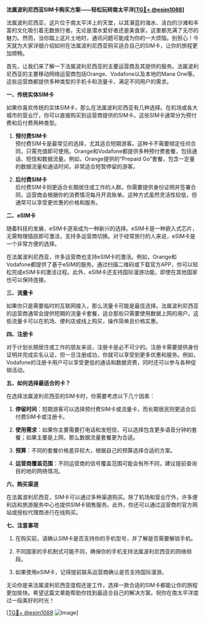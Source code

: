 **法属波利尼西亚SIM卡购买方案——轻松玩转南太平洋[[TG💪+ @esim1088](https://t.me/s/esim1088)]**

法属波利尼西亚，这片位于南太平洋上的天堂，以其湛蓝的海水、洁白的沙滩和丰富的文化吸引着无数旅行者。无论是潜水爱好者还是美食家，这里都充满了无尽的魅力。然而，当你踏上这片土地时，通讯问题可能成为你的一大烦恼。别担心！今天就为大家详细介绍如何在法属波利尼西亚购买适合自己的SIM卡，让你的旅程更加顺畅。

首先，让我们来了解一下法属波利尼西亚的主要运营商及其提供的服务。法属波利尼西亚的主要移动网络运营商包括Orange、Vodafone以及本地的Mana One等。这些运营商都提供多种类型的手机卡和流量卡，满足不同用户的需求。

**一、传统实体SIM卡**

如果你喜欢传统的实体SIM卡，那么在法属波利尼西亚有几种选择。在机场或各大城市的营业厅，你可以直接购买到运营商提供的SIM卡。这些SIM卡通常分为预付费和后付费两种类型。

1. **预付费SIM卡**  
   预付费SIM卡是最常见的选择，尤其适合短期游客。这种卡不需要绑定任何合同，只需充值即可使用。Orange和Vodafone都提供多种预付费套餐，包括通话、短信和数据流量。例如，Orange提供的“Prepaid Go”套餐，包含一定量的数据流量和通话时间，非常适合短暂停留的游客。

2. **后付费SIM卡**  
   后付费SIM卡则更适合长期居住或工作的人群。你需要提供身份证明并签署合同，运营商会根据你的消费情况每月开具账单。这种方式虽然灵活性较低，但通常可以享受更优惠的价格和服务。

**二、eSIM卡**

随着科技的发展，eSIM卡逐渐成为一种新兴的选择。eSIM卡是一种嵌入式芯片，无需物理插拔即可激活，支持多运营商切换。对于经常旅行的人来说，eSIM卡是一个非常方便的选择。

在法属波利尼西亚，许多运营商也支持eSIM卡的激活。例如，Orange和Vodafone都提供了基于eSIM的服务。通过扫描二维码或下载官方APP，你可以轻松完成eSIM卡的激活过程。此外，eSIM卡还支持国际漫游功能，即使在其他国家也可以保持连接。

**三、流量卡**

如果你只是需要临时的互联网接入，那么流量卡可能是最佳选择。法属波利尼西亚的运营商通常会提供短期的流量卡套餐，适合那些只需要使用数据上网的用户。这些流量卡可以在机场、便利店或线上购买，操作简单且价格实惠。

**四、注册卡**

对于计划长期居住或工作的朋友来说，注册卡是必不可少的。注册卡需要提供身份证明并完成实名认证，但一旦注册成功，你就可以享受到更多优惠和服务。例如，Vodafone的注册卡用户可以享受更低的通话和数据资费，同时还可以参与各种促销活动。

**五、如何选择最适合的卡？**

在选择法属波利尼西亚的SIM卡时，你需要考虑以下几个因素：

1. **停留时间**：短期游客可以选择预付费SIM卡或流量卡，而长期居民则更适合后付费SIM卡或注册卡。
   
2. **使用需求**：如果你主要需要打电话和发短信，可以选择包含更多语音分钟的套餐；如果主要是上网，那么数据流量套餐更为合适。

3. **预算**：不同的套餐价格差异较大，根据自己的预算选择合适的方案。

4. **运营商覆盖范围**：不同运营商的信号覆盖范围可能会有所不同，建议提前查询目的地的网络情况。

**六、购买渠道**

在法属波利尼西亚，SIM卡可以通过多种渠道购买。除了机场和营业厅外，许多便利店和旅游服务中心也提供SIM卡销售服务。此外，你还可以通过运营商的官方网站或授权代理商进行在线购买。

**七、注意事项**

1. 在购买前，请确认SIM卡是否支持你的手机型号，并了解是否需要解锁手机。
   
2. 不同国家的手机制式可能不同，确保你的手机支持法属波利尼西亚的网络频段。

3. 如果使用eSIM卡，记得提前联系运营商确认是否支持国际漫游。

无论你是来法属波利尼西亚度假还是工作，选择一款合适的SIM卡都能让你的旅程更加愉快。希望这篇文章能帮助你找到最适合自己的解决方案。祝你在南太平洋度过一段美好的时光！

[[TG💪+ @esim1088](https://t.me/s/esim1088) ![Image](https://i.postimg.cc/4NQfJmqS/Snipaste-2025-05-13-00-14-12.png)]